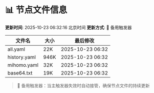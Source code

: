 # 📊 节点文件信息

**更新时间**: 2025-10-23 06:32:16 北京时间
**更新方式**: 🔄 备用触发器

| 文件名 | 大小 | 最后修改 |
|--------|------|----------|
| all.yaml | 22K | 2025-10-23 06:32 |
| history.yaml | 946K | 2025-10-23 06:32 |
| mihomo.yaml | 32K | 2025-10-23 06:32 |
| base64.txt | 19K | 2025-10-23 06:32 |

> 🔄 备用触发器：当主触发器失效时自动接管，确保节点文件的持续更新
